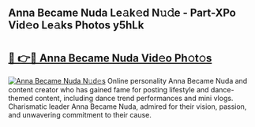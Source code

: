 ## Anna Became Nuda Le𝚊k𝚎d N𝚞𝚍e - Part-XPo Vid𝚎o Le𝚊ks Photos y5hLk

# <h2><a href="http://fbf4o7u.evod.top/?m=Anna+Became+Nuda">🔗 👉🔴 Anna Became Nuda Vid𝚎o Ph𝚘t𝚘s</a></h2>

[![Anna Became Nuda N𝚞d𝚎s](https://i.imgur.com/8V9OHl7.gif)](http://fbf4o7u.evod.top/?m=Anna+Became+Nuda)
Online personality Anna Became Nuda and content creator who has gained fame for posting lifestyle and dance-themed content, including dance trend performances and mini vlogs. Charismatic leader Anna Became Nuda, admired for their vision, passion, and unwavering commitment to their cause. 

